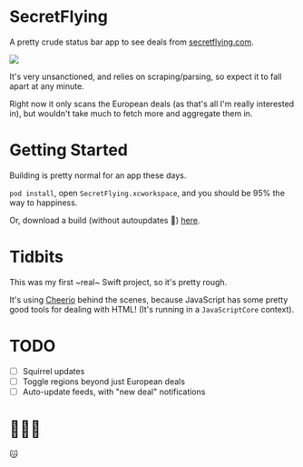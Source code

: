 SecretFlying
============

A pretty crude status bar app to see deals from [secretflying.com](http://secretflying.com/).

![](https://s3.amazonaws.com/f.cl.ly/items/0m0B3Y1Z162W1F1V0E0P/Screen%20Shot%202016-05-26%20at%208.59.27%20PM.png?v=bc3d6aec)

It's very unsanctioned, and relies on scraping/parsing, so expect it to fall apart at any minute.

Right now it only scans the European deals (as that's all I'm really interested in), but wouldn't take much to fetch more and aggregate them in.

Getting Started
===============

Building is pretty normal for an app these days.

`pod install`, open `SecretFlying.xcworkspace`, and you should be 95% the way to happiness.

Or, download a build (without autoupdates 🐴) [here](http://hi.notjo.sh/191p0r2q1C2D).

Tidbits
=======

This was my first ~real~ Swift project, so it's pretty rough.

It's using [Cheerio](https://github.com/cheeriojs/cheerio) behind the scenes, because JavaScript has some pretty good tools for dealing with HTML! (It's running in a `JavaScriptCore` context).

TODO
====

 - [ ] Squirrel updates
 - [ ] Toggle regions beyond just European deals
 - [ ] Auto-update feeds, with "new deal" notifications

🛫💁🛬
===

😽